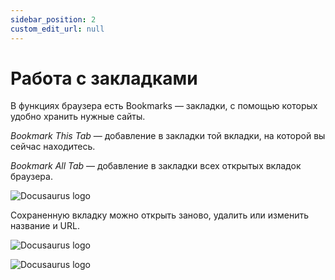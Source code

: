 ```yaml
---
sidebar_position: 2
custom_edit_url: null
---
```


# Работа с закладками

В функциях браузера есть Bookmarks — закладки, с помощью которых удобно хранить нужные сайты.

_Bookmark This Tab_ — добавление в закладки той вкладки, на которой вы сейчас находитесь.

_Bookmark All Tab_ — добавление в закладки всех открытых вкладок браузера.

![Docusaurus logo](/img/rus/bookmarks/bookmarks-1.png)

Сохраненную вкладку можно открыть заново, удалить или изменить название и URL.

![Docusaurus logo](/img/rus/bookmarks/bookmarks-2.png)

![Docusaurus logo](/img/rus/bookmarks/bookmarks-3.png)
